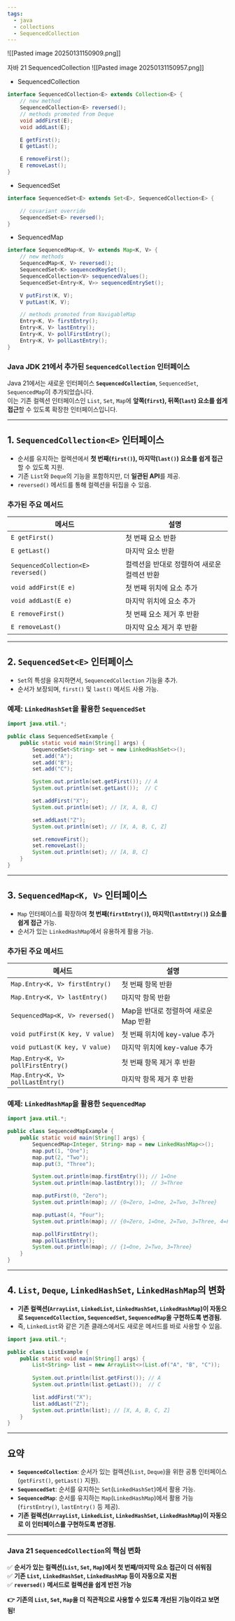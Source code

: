 ```yaml
---
tags:
  - java
  - collections
  - SequencedCollection
---
```

![[Pasted image 20250131150909.png]]

자바 21 SequencedCollection
![[Pasted image 20250131150957.png]]
- SequencedCollection
```java
interface SequencedCollection<E> extends Collection<E> {
    // new method
    SequencedCollection<E> reversed();
    // methods promoted from Deque
    void addFirst(E);
    void addLast(E);

    E getFirst();
    E getLast();

    E removeFirst();
    E removeLast();
}
```
- SequencedSet
```java
interface SequencedSet<E> extends Set<E>, SequencedCollection<E> {

    // covariant override
    SequencedSet<E> reversed();
}
```
- SequencedMap
```java
interface SequencedMap<K, V> extends Map<K, V> {
    // new methods
    SequencedMap<K, V> reversed();
    SequencedSet<K> sequencedKeySet();
    SequencedCollection<V> sequencedValues();
    SequencedSet<Entry<K, V>> sequencedEntrySet();

    V putFirst(K, V);
    V putLast(K, V);

    // methods promoted from NavigableMap
    Entry<K, V> firstEntry();
    Entry<K, V> lastEntry();
    Entry<K, V> pollFirstEntry();
    Entry<K, V> pollLastEntry();
}

```

### **Java JDK 21에서 추가된 `SequencedCollection` 인터페이스**

Java 21에서는 새로운 인터페이스 **`SequencedCollection`**, `SequencedSet`, `SequencedMap`이 추가되었습니다.  
이는 기존 컬렉션 인터페이스인 `List`, `Set`, `Map`에 **앞쪽(`first`), 뒤쪽(`last`) 요소를 쉽게 접근**할 수 있도록 확장한 인터페이스입니다.

---

## **1. `SequencedCollection<E>` 인터페이스**

- 순서를 유지하는 컬렉션에서 **첫 번째(`first()`), 마지막(`last()`) 요소를 쉽게 접근**할 수 있도록 지원.
- 기존 `List`와 `Deque`의 기능을 포함하지만, 더 **일관된 API**를 제공.
- `reversed()` 메서드를 통해 컬렉션을 뒤집을 수 있음.

### **추가된 주요 메서드**

|메서드|설명|
|---|---|
|`E getFirst()`|첫 번째 요소 반환|
|`E getLast()`|마지막 요소 반환|
|`SequencedCollection<E> reversed()`|컬렉션을 반대로 정렬하여 새로운 컬렉션 반환|
|`void addFirst(E e)`|첫 번째 위치에 요소 추가|
|`void addLast(E e)`|마지막 위치에 요소 추가|
|`E removeFirst()`|첫 번째 요소 제거 후 반환|
|`E removeLast()`|마지막 요소 제거 후 반환|

---

## **2. `SequencedSet<E>` 인터페이스**

- `Set`의 특성을 유지하면서, `SequencedCollection` 기능을 추가.
- 순서가 보장되며, `first()` 및 `last()` 메서드 사용 가능.

### **예제: `LinkedHashSet`을 활용한 `SequencedSet`**

```java
import java.util.*;

public class SequencedSetExample {
    public static void main(String[] args) {
        SequencedSet<String> set = new LinkedHashSet<>();
        set.add("A");
        set.add("B");
        set.add("C");

        System.out.println(set.getFirst()); // A
        System.out.println(set.getLast());  // C

        set.addFirst("X");
        System.out.println(set); // [X, A, B, C]

        set.addLast("Z");
        System.out.println(set); // [X, A, B, C, Z]

        set.removeFirst();
        set.removeLast();
        System.out.println(set); // [A, B, C]
    }
}
```

---

## **3. `SequencedMap<K, V>` 인터페이스**

- `Map` 인터페이스를 확장하여 **첫 번째(`firstEntry()`), 마지막(`lastEntry()`) 요소를 쉽게 접근** 가능.
- 순서가 있는 `LinkedHashMap`에서 유용하게 활용 가능.

### **추가된 주요 메서드**

|메서드|설명|
|---|---|
|`Map.Entry<K, V> firstEntry()`|첫 번째 항목 반환|
|`Map.Entry<K, V> lastEntry()`|마지막 항목 반환|
|`SequencedMap<K, V> reversed()`|Map을 반대로 정렬하여 새로운 Map 반환|
|`void putFirst(K key, V value)`|첫 번째 위치에 key-value 추가|
|`void putLast(K key, V value)`|마지막 위치에 key-value 추가|
|`Map.Entry<K, V> pollFirstEntry()`|첫 번째 항목 제거 후 반환|
|`Map.Entry<K, V> pollLastEntry()`|마지막 항목 제거 후 반환|

### **예제: `LinkedHashMap`을 활용한 `SequencedMap`**

```java
import java.util.*;

public class SequencedMapExample {
    public static void main(String[] args) {
        SequencedMap<Integer, String> map = new LinkedHashMap<>();
        map.put(1, "One");
        map.put(2, "Two");
        map.put(3, "Three");

        System.out.println(map.firstEntry()); // 1=One
        System.out.println(map.lastEntry());  // 3=Three

        map.putFirst(0, "Zero");
        System.out.println(map); // {0=Zero, 1=One, 2=Two, 3=Three}

        map.putLast(4, "Four");
        System.out.println(map); // {0=Zero, 1=One, 2=Two, 3=Three, 4=Four}

        map.pollFirstEntry();
        map.pollLastEntry();
        System.out.println(map); // {1=One, 2=Two, 3=Three}
    }
}
```

---

## **4. `List`, `Deque`, `LinkedHashSet`, `LinkedHashMap`의 변화**

- **기존 컬렉션(`ArrayList`, `LinkedList`, `LinkedHashSet`, `LinkedHashMap`)이 자동으로 `SequencedCollection`, `SequencedSet`, `SequencedMap`을 구현하도록 변경됨.**
- 즉, `LinkedList`와 같은 기존 클래스에서도 새로운 메서드를 바로 사용할 수 있음.

```java
import java.util.*;

public class ListExample {
    public static void main(String[] args) {
        List<String> list = new ArrayList<>(List.of("A", "B", "C"));
        
        System.out.println(list.getFirst()); // A
        System.out.println(list.getLast());  // C

        list.addFirst("X");
        list.addLast("Z");
        System.out.println(list); // [X, A, B, C, Z]
    }
}
```

---

## **요약**

- **`SequencedCollection`**: 순서가 있는 컬렉션(`List`, `Deque`)을 위한 공통 인터페이스 (`getFirst()`, `getLast()` 지원).
- **`SequencedSet`**: 순서를 유지하는 `Set`(`LinkedHashSet`)에서 활용 가능.
- **`SequencedMap`**: 순서를 유지하는 `Map`(`LinkedHashMap`)에서 활용 가능 (`firstEntry()`, `lastEntry()` 등 제공).
- **기존 컬렉션(`ArrayList`, `LinkedList`, `LinkedHashSet`, `LinkedHashMap`)이 자동으로 이 인터페이스를 구현하도록 변경됨.**

---

### **Java 21 `SequencedCollection`의 핵심 변화**

✅ **순서가 있는 컬렉션(`List`, `Set`, `Map`)에서 첫 번째/마지막 요소 접근이 더 쉬워짐**  
✅ **기존 `List`, `LinkedHashSet`, `LinkedHashMap` 등이 자동으로 지원**  
✅ **`reversed()` 메서드로 컬렉션을 쉽게 반전 가능**

**👉 기존의 `List`, `Set`, `Map`을 더 직관적으로 사용할 수 있도록 개선된 기능이라고 보면 됨!**